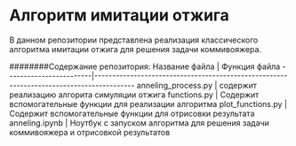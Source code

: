 # Алгоритм имитации отжига

В данном репозитории представлена реализация классического алгоритма имитации отжига для решения задачи коммивояжера.

########Содержание репозитория:
Название файла          |    Функция файла
------------------------|-----------------------------------------------------------------------------------------
anneling_process.py     |    содержит реализацию алгорита симуляции отжига
functions.py            |    Содержит вспомогательные функции для реализации алгоритма
plot_functions.py       |    Содержит вспомогательные функции для отрисовки результата
anneling.ipynb          |    Ноутбук с запуском алгоритма для решения задачи коммивояжера и отрисовкой результатов
